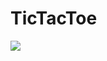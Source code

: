 # TicTacToe
<img src="https://cdn.discordapp.com/attachments/627202547962347552/1017049992214622259/Screenshot_2022-09-07_193216.png">
